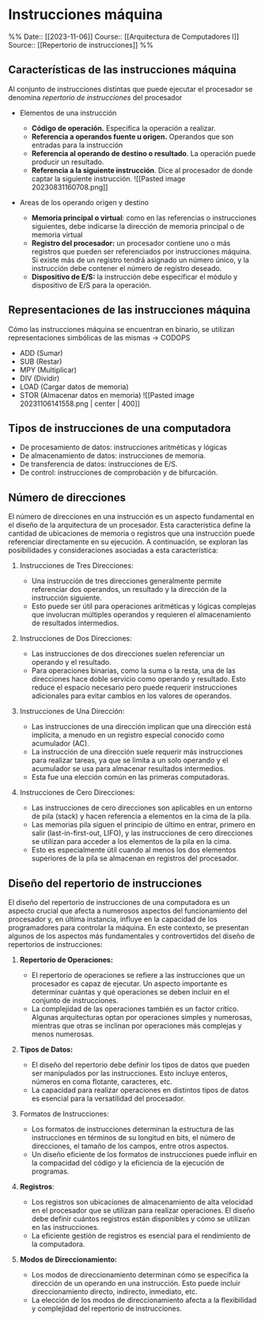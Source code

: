# Instrucciones máquina

%%
Date:: [[2023-11-06]]
Course:: [[Arquitectura de Computadores I]]
Source:: [[Repertorio de instrucciones]]
%%

## Características de las instrucciones máquina
Al conjunto de instrucciones distintas que puede ejecutar el procesador se denomina *repertorio de instrucciones* del procesador
- Elementos de una instrucción
	- **Código de operación.** Especifica la operación a realizar.
	- **Referencia a operandos fuente u origen.** Operandos que son entradas para la instrucción
	- **Referencia al operando de destino o resultado**. La operación puede producir un resultado.
	- **Referencia a la siguiente instrucción**. Dice al procesador de donde captar la siguiente instrucción.
![[Pasted image 20230831160708.png]]

- Areas de los operando origen y destino
	- **Memoria principal o virtual**: como en las referencias o instrucciones siguientes, debe indicarse la dirección de memoria principal o de memoria virtual
	- **Registro del procesador:** un procesador contiene uno o más registros que pueden ser referenciados por instrucciones máquina. Si existe más de un registro tendrá asignado un número único, y la instrucción debe contener el número de registro deseado.
	- **Dispositivo de E/S:** la instrucción debe especificar el módulo y dispositivo de E/S para la operación.

## Representaciones de las instrucciones máquina
Cómo las instrucciones máquina se encuentran en binario, se utilizan representaciones simbólicas de las mismas -> CODOPS
- ADD (Sumar)
- SUB (Restar)
- MPY (Multiplicar)
- DIV (Dividir)
- LOAD (Cargar datos de memoria)
- STOR (Almacenar datos en memoria)
![[Pasted image 20231106141558.png  | center | 400]]


## Tipos de instrucciones de una computadora
- De procesamiento de datos: instrucciones aritméticas y lógicas
- De almacenamiento de datos: instrucciones de memoria.
- De transferencia de datos: instrucciones de E/S.
- De control: instrucciones de comprobación y de bifurcación.

## Número de direcciones
El número de direcciones en una instrucción es un aspecto fundamental en el diseño de la arquitectura de un procesador. Esta característica define la cantidad de ubicaciones de memoria o registros que una instrucción puede referenciar directamente en su ejecución. A continuación, se exploran las posibilidades y consideraciones asociadas a esta característica:

1. Instrucciones de Tres Direcciones:
   - Una instrucción de tres direcciones generalmente permite referenciar dos operandos, un resultado y la dirección de la instrucción siguiente.
   - Esto puede ser útil para operaciones aritméticas y lógicas complejas que involucran múltiples operandos y requieren el almacenamiento de resultados intermedios.

2. Instrucciones de Dos Direcciones:
   - Las instrucciones de dos direcciones suelen referenciar un operando y el resultado.
   - Para operaciones binarias, como la suma o la resta, una de las direcciones hace doble servicio como operando y resultado. Esto reduce el espacio necesario pero puede requerir instrucciones adicionales para evitar cambios en los valores de operandos.

3. Instrucciones de Una Dirección:
   - Las instrucciones de una dirección implican que una dirección está implícita, a menudo en un registro especial conocido como acumulador (AC).
   - La instrucción de una dirección suele requerir más instrucciones para realizar tareas, ya que se limita a un solo operando y el acumulador se usa para almacenar resultados intermedios.
   - Esta fue una elección común en las primeras computadoras.

4. Instrucciones de Cero Direcciones:
   - Las instrucciones de cero direcciones son aplicables en un entorno de pila (stack) y hacen referencia a elementos en la cima de la pila.
   - Las memorias pila siguen el principio de último en entrar, primero en salir (last-in-first-out, LIFO), y las instrucciones de cero direcciones se utilizan para acceder a los elementos de la pila en la cima.
   - Esto es especialmente útil cuando al menos los dos elementos superiores de la pila se almacenan en registros del procesador.


## Diseño del repertorio de instrucciones
El diseño del repertorio de instrucciones de una computadora es un aspecto crucial que afecta a numerosos aspectos del funcionamiento del procesador y, en última instancia, influye en la capacidad de los programadores para controlar la máquina. En este contexto, se presentan algunos de los aspectos más fundamentales y controvertidos del diseño de repertorios de instrucciones:

1. **Repertorio de Operaciones:**
   - El repertorio de operaciones se refiere a las instrucciones que un procesador es capaz de ejecutar. Un aspecto importante es determinar cuántas y qué operaciones se deben incluir en el conjunto de instrucciones.
   - La complejidad de las operaciones también es un factor crítico. Algunas arquitecturas optan por operaciones simples y numerosas, mientras que otras se inclinan por operaciones más complejas y menos numerosas.

2. **Tipos de Datos:**
   - El diseño del repertorio debe definir los tipos de datos que pueden ser manipulados por las instrucciones. Esto incluye enteros, números en coma flotante, caracteres, etc.
   - La capacidad para realizar operaciones en distintos tipos de datos es esencial para la versatilidad del procesador.

3. Formatos de Instrucciones:
   - Los formatos de instrucciones determinan la estructura de las instrucciones en términos de su longitud en bits, el número de direcciones, el tamaño de los campos, entre otros aspectos.
   - Un diseño eficiente de los formatos de instrucciones puede influir en la compacidad del código y la eficiencia de la ejecución de programas.

4. **Registros**:
   - Los registros son ubicaciones de almacenamiento de alta velocidad en el procesador que se utilizan para realizar operaciones. El diseño debe definir cuántos registros están disponibles y cómo se utilizan en las instrucciones.
   - La eficiente gestión de registros es esencial para el rendimiento de la computadora.

5. **Modos de Direccionamiento:**
   - Los modos de direccionamiento determinan cómo se especifica la dirección de un operando en una instrucción. Esto puede incluir direccionamiento directo, indirecto, inmediato, etc.
   - La elección de los modos de direccionamiento afecta a la flexibilidad y complejidad del repertorio de instrucciones.